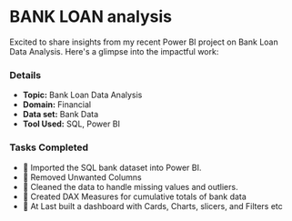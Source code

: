 # BANK LOAN analysis


Excited to share insights from my recent Power BI project on Bank Loan Data Analysis. Here's a glimpse into the impactful work:

### Details
- **Topic:** Bank Loan Data Analysis
- **Domain:** Financial 
- **Data set:** Bank Data
- **Tool Used:** SQL, Power BI

### Tasks Completed
- 🔹 Imported the SQL bank dataset into Power BI.
- 🔹 Removed Unwanted Columns
- 🔹 Cleaned the data to handle missing values and outliers.
- 🔹 Created DAX Measures for cumulative totals of bank data 
- 🔹 At Last built a dashboard with Cards, Charts, slicers, and Filters etc
